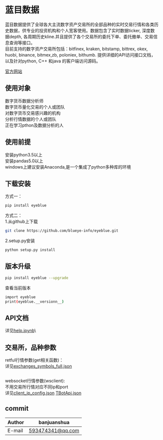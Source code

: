 # 蓝目数据
蓝目数据提供了全球各大主流数字资产交易所的全部品种的实时交易行情和各类历史数据，供专业的投资机构和个人宽客使用。数据包含了实时数据ticker, 深度数据depth, 各周期历史kline.并且提供了各个交易所的委托下单、委托撤单、交易信息查询等接口。\
目前支持的数字资产交易所包括：bitfinex, kraken, bitstamp, bittrex, okex, huobi, binance, bitmex,zb, poloniex, bithumb.
提供详细的API访问接口文档，以及针对python, C++ 和java 的客户端访问源码。

[官方网站](https://www.blueye.info)



## 使用对象 
数字货币数据分析师\
数字货币量化交易的个人或团队\
对数字货币交易感兴趣的机构\
分析行情数据的个人或团队\
正在学习pthon及数据分析的人


## 使用前提
安装python3.5以上\
安装pandas5.0以上\
windows上建议安装Anaconda,是一个集成了python多种库的环境


## 下载安装
方式一：
```bash
pip install eyeblue
```
方式二：\
1.从github上下载
```bash
git clone https://github.com/blueye-info/eyeblue.git
```
2.setup.py安装
```bash
python setup.py install
```

## 版本升级
```bash
pip install eyeblue --upgrade
```
查看当前版本

```bash
import eyeblue
print(eyeblue.__versionn__)
```



## API文档

详见[help.ipynb](https://github.com/blueye-info/eyeblue/blob/master/help.ipynb)\




## 交易所，品种参数

retful行情参数(get相关函数)：\
详见[exchanges_symbols_full.json](https://github.com/blueye-info/eyeblue/blob/master/exchanges_symbols_full.json)
```bash
```

websocket行情参数(wsclient):\
不用交易所行情对应不同ip和port\
详见[client_ip_config.json](https://github.com/blueye-info/eyeblue/blob/master/client_ip_config.json)
[TBotApi.json](https://github.com/blueye-info/eyeblue/blob/master/TBotApi.json)

## commit

|Author|banjuanshua|
|---|---
|E-mail|593474341@qq.com

